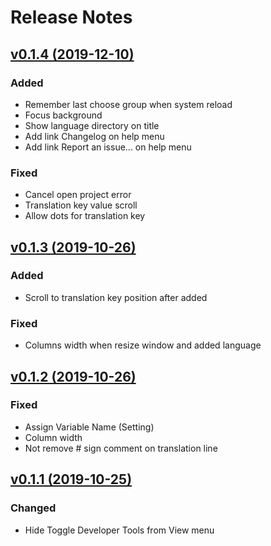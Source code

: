 # Release Notes
 
## [v0.1.4 (2019-12-10)](https://github.com/angkosal/translation-manager/releases/tag/v0.1.4)
### Added
- Remember last choose group when system reload
- Focus background
- Show language directory on title
- Add link Changelog on help menu
- Add link Report an issue... on help menu
### Fixed
- Cancel open project error
- Translation key value scroll
- Allow dots for translation key

## [v0.1.3 (2019-10-26)](https://github.com/angkosal/translation-manager/releases/tag/v0.1.3)
### Added
- Scroll to translation key position after added
### Fixed
- Columns width when resize window and added language

## [v0.1.2 (2019-10-26)](https://github.com/angkosal/translation-manager/releases/tag/v0.1.2)
### Fixed
- Assign Variable Name (Setting)
- Column width
- Not remove # sign comment on translation line

## [v0.1.1 (2019-10-25)](https://github.com/angkosal/translation-manager/releases/tag/v0.1.1)
### Changed
- Hide Toggle Developer Tools from View menu
